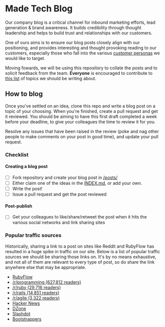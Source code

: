 # Made Tech Blog

Our company blog is a critical channel for inbound marketing efforts, lead generation & brand awareness. It builds credibility through thought leadership and helps to build trust and relationships with our customers.

One of ours aims is to ensure our blog posts closely align with our positioning, and provides interesting and thought provoking reading to our customers, especially those who fall into the various [customer personas](https://docs.google.com/a/maine-associates.com/document/d/1S0VF2oMMGqyHByisSmGDMGpZgTUcuh-38J9rg6GpcEQ/edit?usp=sharing) we would like to target.

Moving fowards, we will be using this repository to collate the posts and to solicit feedback from the team. **Everyone** is encouraged to contribute to [this list](INDEX.md) of topics we should be writing about.

## How to blog

Once you've settled on an idea, clone this repo and write a blog post on a topic of your choosing. When you're finished, create a pull request and get it reviewed. You should be aiming to have this first draft completed a week before your deadline, to give your colleagues the time to review it for you.

Resolve any issues that have been raised in the review (poke and nag other people to make comments on your post in good time), and update your pull request.

### Checklist

#### Creating a blog post

 - [ ] Fork repository and create your blog post in [/posts/](/posts/)
 - [ ] Either claim one of the ideas in the [INDEX.md](INDEX.md), or add your own.
 - [ ] Write the post!
 - [ ] Issue a pull request and get the post reviewed

#### Post-publish

 - [ ] Get your colleagues to like/share/retweet the post when it hits the various social networks and link sharing sites

### Popular traffic sources

Historically, sharing a link to a post on sites like Reddit and RubyFlow has resulted in a huge spike in traffic on our site. Below is a list of popular traffic sources we should be sharing those links on. It's by no means exhaustive, and not all of them are relevant to every type of post, so do share the link anywhere else that may be appropriate.

- [RubyFlow](http://www.rubyflow.com)
- [/r/programming (627,812 readers)](http://www.reddit.com/r/programming)
- [/r/ruby (29,716 readers)](http://www.reddit.com/r/ruby)
- [/r/rails (14,851 readers)](http://www.reddit.com/r/rails)
- [/r/agile (3,322 readers)](http://www.reddit.com/r/agile)
- [Hacker News](https://news.ycombinator.com/submit)
- [DZone](https://dzone.com/links)
- [Slashdot](http://developers.slashdot.org/)
- [Bootstrappers](http://www.bootstrappers.io/)
